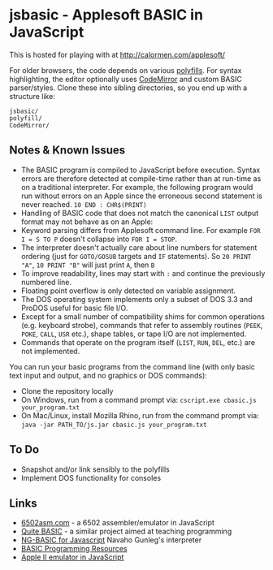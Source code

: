 jsbasic - Applesoft BASIC in JavaScript
=======================================

This is hosted for playing with at http://calormen.com/applesoft/ 

For older browsers, the code depends on various [polyfills](http://github.com/inexorabletash/polyfill).
For syntax highlighting, the editor optionally uses [CodeMirror](http://codemirror.net) and custom BASIC parser/styles.
Clone these into sibling directories, so you end up with a structure like:

    jsbasic/
    polyfill/
    CodeMirror/

Notes & Known Issues
--------------------
* The BASIC program is compiled to JavaScript before execution. Syntax errors are therefore detected at compile-time rather than at run-time as on a traditional interpreter. For example, the following program would run without errors on an Apple since the erroneous second statement is never reached. `10 END : CHR$(PRINT)`
* Handling of BASIC code that does not match the canonical `LIST` output format may not behave as on an Apple:
* Keyword parsing differs from Applesoft command line. For example `FOR I = S TO P` doesn't collapse into `FOR I = STOP`.
* The interpreter doesn't actually care about line numbers for statement ordering (just for `GOTO/GOSUB` targets and `IF` statements). So `20 PRINT "A"`, `10 PRINT "B"` will just print `A`, then `B`
* To improve readability, lines may start with `:` and continue the previously numbered line.
* Floating point overflow is only detected on variable assignment.
* The DOS operating system implements only a subset of DOS 3.3 and ProDOS useful for basic file I/O.
* Except for a small number of compatibility shims for common operations (e.g. keyboard strobe), commands that refer to assembly routines (`PEEK`, `POKE`, `CALL`, `USR` etc.), shape tables, or tape I/O are not implemented.
* Commands that operate on the program itself (`LIST`, `RUN`, `DEL`, etc.) are not implemented.

You can run your basic programs from the command line (with only basic text input and output, and no graphics or DOS commands):
* Clone the repository locally
* On Windows, run from a command prompt via: `cscript.exe cbasic.js your_program.txt`
* On Mac/Linux, install Mozilla Rhino, run from the command prompt via: `java -jar PATH_TO/js.jar cbasic.js your_program.txt`

To Do
-----
* Snapshot and/or link sensibly to the polyfills
* Implement DOS functionality for consoles

Links
-----
* [6502asm.com](http://www.6502asm.com/) - a 6502 assembler/emulator in JavaScript
* [Quite BASIC](http://www.quitebasic.com/) - a similar project aimed at teaching programming
* [NG-BASIC for Javascript](http://navahogunleg.net/blog/my-projects/ng-basic/) Navaho Gunleg's interpreter
* [BASIC Programming Resources](http://www.nicholson.com/rhn/basic/)
* [Apple II emulator in JavaScript](http://www.scullinsteel.com/apple2/)
